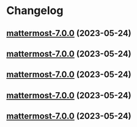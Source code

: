 # Changelog



## [mattermost-7.0.0](https://github.com/truecharts/charts/compare/mattermost-6.0.22...mattermost-7.0.0) (2023-05-24)




## [mattermost-7.0.0](https://github.com/truecharts/charts/compare/mattermost-6.0.22...mattermost-7.0.0) (2023-05-24)




## [mattermost-7.0.0](https://github.com/truecharts/charts/compare/mattermost-6.0.22...mattermost-7.0.0) (2023-05-24)




## [mattermost-7.0.0](https://github.com/truecharts/charts/compare/mattermost-6.0.22...mattermost-7.0.0) (2023-05-24)




## [mattermost-7.0.0](https://github.com/truecharts/charts/compare/mattermost-6.0.22...mattermost-7.0.0) (2023-05-24)

